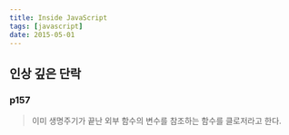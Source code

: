 ```yaml
---
title: Inside JavaScript
tags: [javascript]
date: 2015-05-01
---
```


## 인상 깊은 단락

### p157
> 이미 생명주기가 끝난 외부 함수의 변수를 참조하는 함수를 클로저라고 한다.

